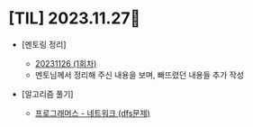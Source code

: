# [TIL] 2023.11.27📒


* [멘토링 정리]
  * [20231126 (1회차)](../Mentoring/20231126.md)
  * 멘토님께서 정리해 주신 내용을 보며, 빠뜨렸던 내용들 추가 작성

 
* [알고리즘 풀기]
  * [프로그래머스 - 네트워크 (dfs문제)](https://github.com/elephant97/PROGRAMMERS/blob/5c2e7eb025e87dbcd07516049e8aefa3e41c93ed/Java/Level%203/%EB%84%A4%ED%8A%B8%EC%9B%8C%ED%81%AC.java)
   
 
